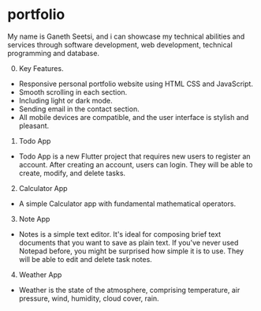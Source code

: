 # portfolio ##

My name is Ganeth Seetsi, and i can showcase my technical abilities and services through software development, web development, technical programming and database.

<!-- Responsive Personal Portfolio -->
0. Key Features.

- Responsive personal portfolio website using HTML CSS and JavaScript.
- Smooth scrolling in each section.
- Including light or dark mode.
- Sending email in the contact section.
- All mobile devices are compatible, and the user interface is stylish and pleasant.

<!-- created Todo App using Flutter Dart Language -->
1. Todo App

- Todo App is a new Flutter project that requires new users to register an account. After creating an account, users can  login. They will be able to create, modify, and delete tasks.  

<!-- created a Calculator App using HTML CSS JavaScript -->
2. Calculator App

- A simple Calculator app with fundamental mathematical operators.

<!-- created Notes App using HTML CSS JavaScript -->
3. Note App

- Notes is a simple text editor. It's ideal for composing brief text documents that you want to save as plain text. If you've never used Notepad before, you might be surprised how simple it is to use. They will be able to edit and delete task notes.

<!-- created Weather App with HTML CSS JavaScript -->
4. Weather App

- Weather is the state of the atmosphere, comprising temperature, air pressure, wind, humidity, cloud cover, rain.
